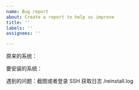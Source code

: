 ```yaml
---
name: Bug report
about: Create a report to help us improve
title: ''
labels: ''
assignees: ''

---
```


原来的系统：

要安装的系统：

遇到的问题：截图或者登录 SSH 获取日志 /reinstall.log
